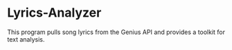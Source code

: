 # Lyrics-Analyzer
This program pulls song lyrics from the Genius API and provides a toolkit for text analysis.
